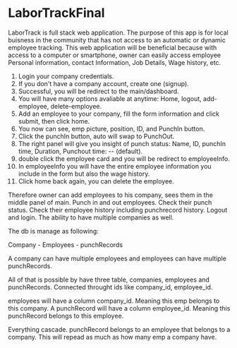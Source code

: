 # LaborTrackFinal


LaborTrack is full stack web application. The purpose of this app is for local buisness in the community that has not access to an automatic or dynamic employee tracking. This web application will be beneficial because with access to a computer or smartphone, owner can easily access employee Personal information, contact Information, Job Details, Wage history, etc.

1. Login your company credentials.
2. If you don't have a company account, create one (signup).
3. Successful, you will be redirect to the main/dashboard.
4. You will have many options avaliable at anytime: Home, logout, add-employee, delete-employee.
5. Add an employee to your company, fill the form information and click submit, then click home.
6. You now can see, emp picture, position, ID, and PunchIn button.
7. Click the punchIn button, auto will swap to PunchOut.
8. The right panel will give you insight of punch status: Name, ID, punchIn time, Duration, Punchout time: -- (default).
9. double click the employee card and you will be redirect to employeeInfo.
10. In employeeInfo you will have the entire employee information you include in the form but also the wage history.
11. Click home back again, you can delete the employee.

Therefore owner can add employees to his company, sees them in the middle panel of main. Punch in and out employees.
Check their punch status. Check their employee history including punchrecord history. Logout and login. The ability to have 
multiple companies as well.

The db is manage as following:

Company - Employees - punchRecords

A company can have multiple employees and employees can have multiple punchRecords.

All of that is possible by have three table, companies, employees and punchRecords.
Connected throught ids like company_id, employee_id.

employees will have a column company_id. Meaning this emp belongs to this company.
A punchRecord will have a column employee_id. Meaning this punchRecord belongs to this employee.

Everything cascade. punchRecord belongs to an employee that belongs to a company.
This will repead as much as how many emp a company have.

